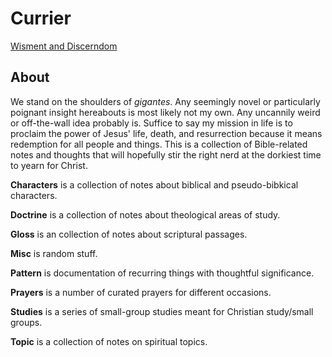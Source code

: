 # Currier

[Wisment and Discerndom](http://theonize.github.io/Currier/)


## About

We stand on the shoulders of _gigantes_.
Any seemingly novel or particularly poignant insight hereabouts is most likely not my own.
Any uncannily weird or off-the-wall idea probably is.
Suffice to say my mission in life is to proclaim the power of Jesus' life, death, and resurrection because it means redemption for all people and things.
This is a collection of Bible-related notes and thoughts that will hopefully stir the right nerd at the dorkiest time to yearn for Christ.


**Characters** is a collection of notes about biblical and pseudo-bibkical characters.

**Doctrine** is a collection of notes about theological areas of study.

**Gloss** is an collection of notes about scriptural passages.

**Misc** is random stuff.

**Pattern** is documentation of recurring things with thoughtful significance.

**Prayers** is a number of curated prayers for different occasions.

**Studies** is a series of small-group studies meant for Christian study/small groups.

**Topic** is a collection of notes on spiritual topics.

